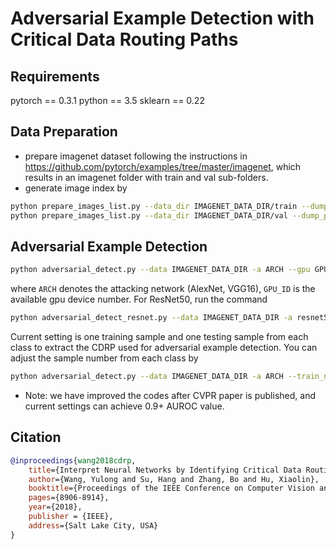 # Adversarial Example Detection with Critical Data Routing Paths

## Requirements
pytorch == 0.3.1
python == 3.5
sklearn == 0.22

## Data Preparation
- prepare imagenet dataset following the instructions in https://github.com/pytorch/examples/tree/master/imagenet, which results in an imagenet folder with train and val sub-folders.
- generate image index by
```bash
python prepare_images_list.py --data_dir IMAGENET_DATA_DIR/train --dump_path data/train_images_list.pkl
python prepare_images_list.py --data_dir IMAGENET_DATA_DIR/val --dump_path data/val_images_list.pkl
```

## Adversarial Example Detection
```bash
python adversarial_detect.py --data IMAGENET_DATA_DIR -a ARCH --gpu GPU_ID
```
where `ARCH` denotes the attacking network (AlexNet, VGG16), `GPU_ID` is the available gpu device number. For ResNet50, run the command
```bash
python adversarial_detect_resnet.py --data IMAGENET_DATA_DIR -a resnet50 --gpu GPU_ID
```
Current setting is one training sample and one testing sample from each class to extract the CDRP used for adversarial example detection. You can adjust the sample number from each class by
```bash
python adversarial_detect.py --data IMAGENET_DATA_DIR -a ARCH --train_num_per_class 5 --test_num_per_class 1 --gpu GPU_ID
```

- Note: we have improved the codes after CVPR paper is published, and current settings can achieve 0.9+ AUROC value.

## Citation
```bibtex
@inproceedings{wang2018cdrp,
	title={Interpret Neural Networks by Identifying Critical Data Routing Paths},
	author={Wang, Yulong and Su, Hang and Zhang, Bo and Hu, Xiaolin},
	booktitle={Proceedings of the IEEE Conference on Computer Vision and Pattern Recognition},
	pages={8906-8914},
	year={2018},
	publisher = {IEEE},
	address={Salt Lake City, USA}
}
```
